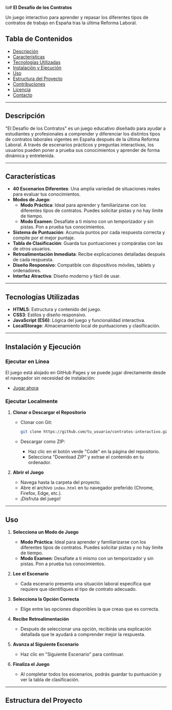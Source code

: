 lo# **El Desafío de los Contratos**

Un juego interactivo para aprender y repasar los diferentes tipos de contratos de trabajo en España tras la última Reforma Laboral.

## **Tabla de Contenidos**

- [Descripción](#descripción)
- [Características](#características)
- [Tecnologías Utilizadas](#tecnologías-utilizadas)
- [Instalación y Ejecución](#instalación-y-ejecución)
- [Uso](#uso)
- [Estructura del Proyecto](#estructura-del-proyecto)
- [Contribuciones](#contribuciones)
- [Licencia](#licencia)
- [Contacto](#contacto)

---

## **Descripción**

"El Desafío de los Contratos" es un juego educativo diseñado para ayudar a estudiantes y profesionales a comprender y diferenciar los distintos tipos de contratos laborales vigentes en España después de la última Reforma Laboral. A través de escenarios prácticos y preguntas interactivas, los usuarios pueden poner a prueba sus conocimientos y aprender de forma dinámica y entretenida.

---

## **Características**

- **40 Escenarios Diferentes**: Una amplia variedad de situaciones reales para evaluar tus conocimientos.
- **Modos de Juego**:
  - **Modo Práctica**: Ideal para aprender y familiarizarse con los diferentes tipos de contratos. Puedes solicitar pistas y no hay límite de tiempo.
  - **Modo Examen**: Desafíate a ti mismo con un temporizador y sin pistas. Pon a prueba tus conocimientos.
- **Sistema de Puntuación**: Acumula puntos por cada respuesta correcta y compite por el mejor puntaje.
- **Tabla de Clasificación**: Guarda tus puntuaciones y compáralas con las de otros usuarios.
- **Retroalimentación Inmediata**: Recibe explicaciones detalladas después de cada respuesta.
- **Diseño Responsivo**: Compatible con dispositivos móviles, tablets y ordenadores.
- **Interfaz Atractiva**: Diseño moderno y fácil de usar.

---

## **Tecnologías Utilizadas**

- **HTML5**: Estructura y contenido del juego.
- **CSS3**: Estilos y diseño responsivo.
- **JavaScript (ES6)**: Lógica del juego y funcionalidad interactiva.
- **LocalStorage**: Almacenamiento local de puntuaciones y clasificación.

---

## **Instalación y Ejecución**

### **Ejecutar en Línea**

El juego está alojado en GitHub Pages y se puede jugar directamente desde el navegador sin necesidad de instalación:

- [Jugar ahora](https://atreyu1968.github.io/contratos2)

### **Ejecutar Localmente**

1. **Clonar o Descargar el Repositorio**

   - Clonar con Git:

     ```bash
     git clone https://github.com/tu_usuario/contratos-interactivo.git
     ```

   - Descargar como ZIP:

     - Haz clic en el botón verde "Code" en la página del repositorio.
     - Selecciona "Download ZIP" y extrae el contenido en tu ordenador.

2. **Abrir el Juego**

   - Navega hasta la carpeta del proyecto.
   - Abre el archivo `index.html` en tu navegador preferido (Chrome, Firefox, Edge, etc.).
   - ¡Disfruta del juego!

---

## **Uso**

1. **Selecciona un Modo de Juego**

   - **Modo Práctica**: Ideal para aprender y familiarizarse con los diferentes tipos de contratos. Puedes solicitar pistas y no hay límite de tiempo.
   - **Modo Examen**: Desafíate a ti mismo con un temporizador y sin pistas. Pon a prueba tus conocimientos.

2. **Lee el Escenario**

   - Cada escenario presenta una situación laboral específica que requiere que identifiques el tipo de contrato adecuado.

3. **Selecciona la Opción Correcta**

   - Elige entre las opciones disponibles la que creas que es correcta.

4. **Recibe Retroalimentación**

   - Después de seleccionar una opción, recibirás una explicación detallada que te ayudará a comprender mejor la respuesta.

5. **Avanza al Siguiente Escenario**

   - Haz clic en "Siguiente Escenario" para continuar.

6. **Finaliza el Juego**

   - Al completar todos los escenarios, podrás guardar tu puntuación y ver la tabla de clasificación.

---

## **Estructura del Proyecto**

